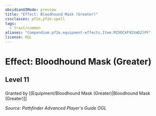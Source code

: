 ```yaml
---
obsidianUIMode: preview
title: "Effect: Bloodhound Mask (Greater)"
cssclasses: pf2e,pf2e-spell
tags:
  - trait/common
aliases: "Compendium.pf2e.equipment-effects.Item.MI5OCkF9IXmD2lPF"
license: OGL
---
```

# Effect: Bloodhound Mask (Greater)
## Level 11
### 






Granted by [[Equipment/Bloodhound Mask (Greater)|Bloodhound Mask (Greater)]]

*Source: Pathfinder Advanced Player's Guide*
*OGL*